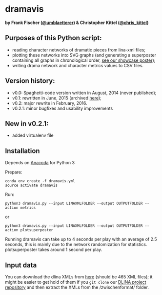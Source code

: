 # dramavis

**by Frank Fischer ([@umblaetterer](https://twitter.com/umblaetterer)) & Christopher Kittel ([@chris_kittel](https://twitter.com/chris_kittel))**

## Purposes of this Python script:

* reading character networks of dramatic pieces from lina-xml files;
* plotting these networks into SVG graphs (and generating a superposter containing all graphs in chronological order, [see our showcase poster](https://dx.doi.org/10.6084/m9.figshare.3101203.v1));
* writing drama network and character metrics values to CSV files.

## Version history:

* v0.0: Spaghetti-code version written in August, 2014 (never published);
* v0.1: rewritten in June, 2015 (archived [here](https://github.com/lehkost/dramavis/tree/master/archive/v0.1));
* v0.2: major rewrite in February, 2016.
* v0.2.1: minor bugfixes and usability improvements

## New in v0.2.1:

* added virtualenv file

## Installation

Depends on [Anacoda](https://www.continuum.io/downloads) for Python 3

Prepare:
```
conda env create -f dramavis.yml
source activate dramavis
```

Run:

```
python3 dramavis.py --input LINAXMLFOLDER --output OUTPUTFOLDER --action metrics
```
or

```
python3 dramavis.py --input LINAXMLFOLDER --output OUTPUTFOLDER --action plotsuperposter
```

Running dramavis can take up to 4 seconds per play with an average of 2.5 seconds, this is mainly due to the network randomization for statistics. plotsuperposter takes around 1 second per play.

## Input data

You can download the dlina XMLs from [here](https://github.com/dlina/project/tree/master/data/zwischenformat)
(should be 465 XML files); it might be easier to get hold of them if you ``git clone``
our [DLINA project repository](https://github.com/dlina/project) and then extract the
XMLs from the /zwischenformat/ folder.
